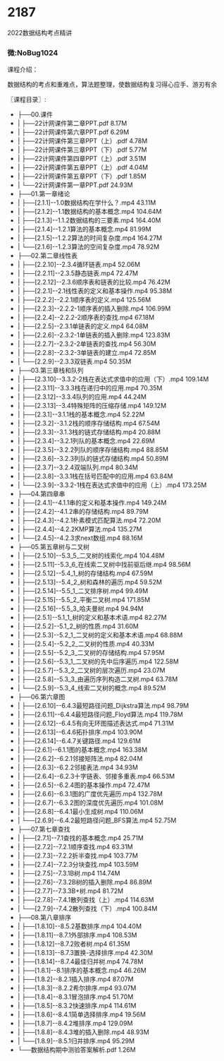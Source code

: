 # 2187
2022数据结构考点精讲
### 微:NoBug1024 


课程介绍：

数据结构的考点和重难点，算法题整理，使数据结构复习得心应手、游刃有余


〖课程目录〗:

- ├──00.课件  
- |   ├──22计网课件第二章PPT.pdf  8.17M
- |   ├──22计网课件第六章PPT.pdf  6.29M
- |   ├──22计网课件第三章PPT（上）.pdf  4.78M
- |   ├──22计网课件第三章PPT（下）.pdf  5.77M
- |   ├──22计网课件第四章PPT（上）.pdf  3.51M
- |   ├──22计网课件第五章PPT（上）.pdf  4.04M
- |   ├──22计网课件第五章PPT（下）.pdf  1.85M
- |   └──22计网课件第一章PPT.pdf  24.93M
- ├──01.第一章绪论  
- |   ├──[2.1.1]--1.0数据结构在学什么？.mp4  43.11M
- |   ├──[2.1.2]--1.1数据结构的基本概念.mp4  104.64M
- |   ├──[2.1.3]--1.1.2数据结构的三要素.mp4  164.40M
- |   ├──[2.1.4]--1.2.1算法的基本概念.mp4  81.99M
- |   ├──[2.1.5]--1.2.2算法的时间复杂度.mp4  164.27M
- |   └──[2.1.6]--1.2.3算法的空间复杂度.mp4  78.92M
- ├──02.第二章线性表  
- |   ├──[2.2.10]--2.3.4循环链表.mp4  52.06M
- |   ├──[2.2.11]--2.3.5静态链表.mp4  72.47M
- |   ├──[2.2.12]--2.3.6顺序表和链表的比较.mp4  76.42M
- |   ├──[2.2.1]--2.1线性表的定义和基本操作.mp4  95.38M
- |   ├──[2.2.2]--2.2.1顺序表的定义.mp4  125.56M
- |   ├──[2.2.3]--2.2.2-1顺序表的插入删除.mp4  106.99M
- |   ├──[2.2.4]--2.2.2-2顺序表的查找.mp4  67.18M
- |   ├──[2.2.5]--2.3.1单链表的定义.mp4  64.08M
- |   ├──[2.2.6]--2.3.2-1单链表的插入删除.mp4  123.83M
- |   ├──[2.2.7]--2.3.2-2单链表的查找.mp4  56.30M
- |   ├──[2.2.8]--2.3.2-3单链表的建立.mp4  72.85M
- |   └──[2.2.9]--2.3.3双链表.mp4  50.35M
- ├──03.第三章栈和队列  
- |   ├──[2.3.10]--3.3.2-2栈在表达式求值中的应用（下）.mp4  109.14M
- |   ├──[2.3.11]--3.3.3栈在递归中的应用.mp4  70.35M
- |   ├──[2.3.12]--3.3.4队列的应用.mp4  44.24M
- |   ├──[2.3.13]--3.4特殊矩阵的压缩存储.mp4  149.12M
- |   ├──[2.3.1]--3.1.1栈的基本概念.mp4  52.22M
- |   ├──[2.3.2]--3.1.2栈的顺序存储结构.mp4  67.54M
- |   ├──[2.3.3]--3.1.3栈的链式存储结构.mp4  20.88M
- |   ├──[2.3.4]--3.2.1列队的基本概念.mp4  22.69M
- |   ├──[2.3.5]--3.2.2列队的顺序存储结构.mp4  88.85M
- |   ├──[2.3.6]--3.2.3列队的链式存储结构.mp4  50.89M
- |   ├──[2.3.7]--3.2.4双端队列.mp4  80.34M
- |   ├──[2.3.8]--3.3.1栈在括号匹配中的应用.mp4  63.84M
- |   └──[2.3.9]--3.3.2-1栈在表达式求值中的应用（上）.mp4  173.25M
- ├──04.第四章串  
- |   ├──[2.4.1]--4.1.1串的定义和基本操作.mp4  149.24M
- |   ├──[2.4.2]--4.1.2串的存储结构.mp4  89.79M
- |   ├──[2.4.3]--4.2.1朴素模式匹配算法.mp4  72.20M
- |   ├──[2.4.4]--4.2.2KMP算法.mp4  135.27M
- |   └──[2.4.5]--4.2.3求next数组.mp4  88.16M
- ├──05.第五章树与二叉树  
- |   ├──[2.5.10]--5.3_5_二叉树的线索化.mp4  104.48M
- |   ├──[2.5.11]--5.3_6_在线索二叉树中找前驱后继.mp4  98.56M
- |   ├──[2.5.12]--5.4_1_树的存储结构.mp4  67.59M
- |   ├──[2.5.13]--5.4_2_树和森林的遍历.mp4  59.52M
- |   ├──[2.5.14]--5.5_1_二叉排序树.mp4  99.49M
- |   ├──[2.5.15]--5.5_2_平衡二叉树.mp4  171.85M
- |   ├──[2.5.16]--5.5_3_哈夫曼树.mp4  94.94M
- |   ├──[2.5.1]--5.1_1_树的定义和基本术语.mp4  82.27M
- |   ├──[2.5.2]--5.1_2_树的性质.mp4  31.60M
- |   ├──[2.5.3]--5.2_1_二叉树的定义和基本术语.mp4  68.88M
- |   ├──[2.5.4]--5.2_2_二叉树的性质.mp4  40.33M
- |   ├──[2.5.5]--5.2_3_二叉树的存储结构.mp4  57.95M
- |   ├──[2.5.6]--5.3_1_二叉树的先中后序遍历.mp4  122.58M
- |   ├──[2.5.7]--5.3_2_二叉树的层次遍历.mp4  23.07M
- |   ├──[2.5.8]--5.3_3_由遍历序列构造二叉树.mp4  63.78M
- |   └──[2.5.9]--5.3_4_线索二叉树的概念.mp4  89.52M
- ├──06.第六章图  
- |   ├──[2.6.10]--6.4.3最短路径问题_Dijkstra算法.mp4  98.79M
- |   ├──[2.6.11]--6.4.4最短路径问题_Floyd算法.mp4  119.78M
- |   ├──[2.6.12]--6.4.5有向无环图描述表达式.mp4  71.31M
- |   ├──[2.6.13]--6.4.6拓扑排序.mp4  103.90M
- |   ├──[2.6.14]--6.4.7关键路径.mp4  129.61M
- |   ├──[2.6.1]--6.1.1图的基本概念.mp4  163.38M
- |   ├──[2.6.2]--6.2.1邻接矩阵法.mp4  82.04M
- |   ├──[2.6.3]--6.2.2邻接表法.mp4  34.93M
- |   ├──[2.6.4]--6.2.3十字链表、邻接多重表.mp4  66.53M
- |   ├──[2.6.5]--6.2.4图的基本操作.mp4  72.47M
- |   ├──[2.6.6]--6.3.1图的广度优先遍历.mp4  132.78M
- |   ├──[2.6.7]--6.3.2图的深度优先遍历.mp4  101.08M
- |   ├──[2.6.8]--6.4.1最小生成树.mp4  110.06M
- |   └──[2.6.9]--6.4.2最短路径问题_BFS算法.mp4  52.75M
- ├──07.第七章查找  
- |   ├──[2.7.1]--7.1查找的基本概念.mp4  25.71M
- |   ├──[2.7.2]--7.2.1顺序查找.mp4  63.31M
- |   ├──[2.7.3]--7.2.2折半查找.mp4  103.77M
- |   ├──[2.7.4]--7.2.3分块查找.mp4  103.59M
- |   ├──[2.7.5]--7.3.1B树.mp4  114.74M
- |   ├──[2.7.6]--7.3.2B树的插入删除.mp4  86.89M
- |   ├──[2.7.7]--7.3.3B+树.mp4  81.72M
- |   ├──[2.7.8]--7.4.1散列查找（上）.mp4  114.63M
- |   └──[2.7.9]--7.4.2散列查找（下）.mp4  100.84M
- ├──08.第八章排序  
- |   ├──[1.8.10]--8.5.2基数排序.mp4  104.40M
- |   ├──[1.8.11]--8.7.1外部排序.mp4  108.53M
- |   ├──[1.8.12]--8.7.2败者树.mp4  61.35M
- |   ├──[1.8.13]--8.7.3置换-选择排序.mp4  42.30M
- |   ├──[1.8.14]--8.7.4最佳归并树.mp4  74.78M
- |   ├──[1.8.1]--8.1排序的基本概念.mp4  46.26M
- |   ├──[1.8.2]--8.2.1插入排序.mp4  87.07M
- |   ├──[1.8.3]--8.2.2希尔排序.mp4  93.07M
- |   ├──[1.8.4]--8.3.1冒泡排序.mp4  51.70M
- |   ├──[1.8.5]--8.3.2快速排序.mp4  114.61M
- |   ├──[1.8.6]--8.4.1简单选择排序.mp4  19.56M
- |   ├──[1.8.7]--8.4.2堆排序.mp4  129.09M
- |   ├──[1.8.8]--8.4.3堆的插入删除.mp4  48.93M
- |   └──[1.8.9]--8.5.1归并排序.mp4  95.29M
- └──数据结构期中测验答案解析.pdf  1.26M
